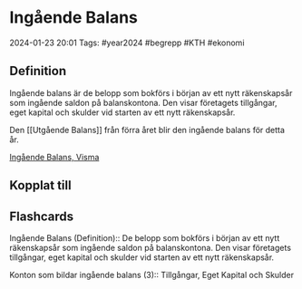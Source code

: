 # Ingående Balans

2024-01-23 20:01
Tags: #year2024 #begrepp #KTH #ekonomi

## Definition

Ingående balans är de belopp som bokförs i början av ett nytt räkenskapsår som ingående saldon på balanskontona. Den visar företagets tillgångar, eget kapital och skulder vid starten av ett nytt räkenskapsår.

Den [[Utgående Balans]] från förra året blir den ingående balans för detta år.

[Ingående Balans, Visma](https://vismaspcs.se/ekonomiska-termer/vad-ar-ingaende-balans)

## Kopplat till

## Flashcards

Ingående Balans (Definition):: De belopp som bokförs i början av ett nytt räkenskapsår som ingående saldon på balanskontona. Den visar företagets tillgångar, eget kapital och skulder vid starten av ett nytt räkenskapsår.
<!--SR:!2000-01-01,1,250!2024-01-27,3,250-->

Konton som bildar ingående balans (3):: Tillgångar, Eget Kapital och Skulder
<!--SR:!2024-01-29,3,250!2024-01-27,3,250-->
